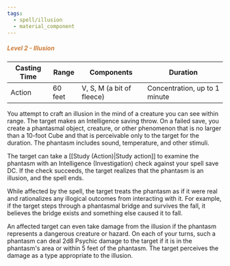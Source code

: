 ```yaml
---
tags:
  - spell/illusion
  - material_component
---
```

##### *<span style="color:rgb(203, 123, 55)">Level 2 - Illusion</span>*

| **Casting Time** | Range   | Components                | Duration                      |
| ---------------- | ------- | ------------------------- | ----------------------------- |
| Action           | 60 feet | V, S, M (a bit of fleece) | Concentration, up to 1 minute |


You attempt to craft an illusion in the mind of a creature you can see within range. The target makes an Intelligence saving throw. On a failed save, you create a phantasmal object, creature, or other phenomenon that is no larger than a 10-foot Cube and that is perceivable only to the target for the duration. The phantasm includes sound, temperature, and other stimuli.  

The target can take a [[Study (Action)|Study action]] to examine the phantasm with an Intelligence (Investigation) check against your spell save DC. If the check succeeds, the target realizes that the phantasm is an illusion, and the spell ends.  

While affected by the spell, the target treats the phantasm as if it were real and rationalizes any illogical outcomes from interacting with it. For example, if the target steps through a phantasmal bridge and survives the fall, it believes the bridge exists and something else caused it to fall.  

An affected target can even take damage from the illusion if the phantasm represents a dangerous creature or hazard. On each of your turns, such a phantasm can deal 2d8 Psychic damage to the target if it is in the phantasm's area or within 5 feet of the phantasm. The target perceives the damage as a type appropriate to the illusion.